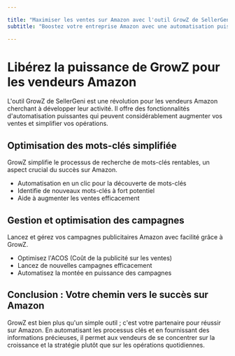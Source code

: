 ```yaml
---

title: "Maximiser les ventes sur Amazon avec l'outil GrowZ de SellerGeni"
subtitle: "Boostez votre entreprise Amazon avec une automatisation puissante"

---
```




# Libérez la puissance de GrowZ pour les vendeurs Amazon


L'outil GrowZ de SellerGeni est une révolution pour les vendeurs Amazon cherchant à développer leur activité. Il offre des fonctionnalités d'automatisation puissantes qui peuvent considérablement augmenter vos ventes et simplifier vos opérations.


## Optimisation des mots-clés simplifiée


GrowZ simplifie le processus de recherche de mots-clés rentables, un aspect crucial du succès sur Amazon.

- Automatisation en un clic pour la découverte de mots-clés
- Identifie de nouveaux mots-clés à fort potentiel
- Aide à augmenter les ventes efficacement


## Gestion et optimisation des campagnes


Lancez et gérez vos campagnes publicitaires Amazon avec facilité grâce à GrowZ.

- Optimisez l'ACOS (Coût de la publicité sur les ventes)
- Lancez de nouvelles campagnes efficacement
- Automatisez la montée en puissance des campagnes


## Conclusion : Votre chemin vers le succès sur Amazon


GrowZ est bien plus qu'un simple outil ; c'est votre partenaire pour réussir sur Amazon. En automatisant les processus clés et en fournissant des informations précieuses, il permet aux vendeurs de se concentrer sur la croissance et la stratégie plutôt que sur les opérations quotidiennes.
